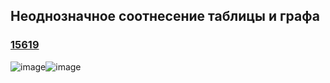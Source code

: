 ## Неоднозначное соотнесение таблицы и графа
### [15619](https://inf-ege.sdamgia.ru/problem?id=15619)
![image](https://user-images.githubusercontent.com/70198995/171639147-0f39f12c-5210-4e0a-bc83-387f050493f9.png)![image](https://user-images.githubusercontent.com/70198995/171639184-44061fdb-0d37-4c9e-a35e-2783e85e14c9.png)
